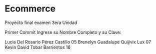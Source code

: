 # Ecommerce
Proyecto final examen 3era Unidad

Primer Commit Ingrese su Nombre Completo y su Clave:

Lucia Del Rosario Pérez Castillo 05
Brenelyn  Guadalupe Quijivix Lux 07
Kevin David Tobar Barrientos 16 
